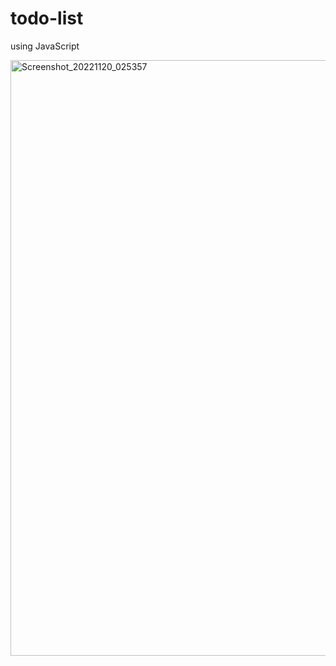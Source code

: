 # todo-list
using JavaScript



<img width="953" alt="Screenshot_20221120_025357" src="https://user-images.githubusercontent.com/92743622/202893350-a098b0c0-cc56-4c56-9b16-5b6a4a89b522.png">
